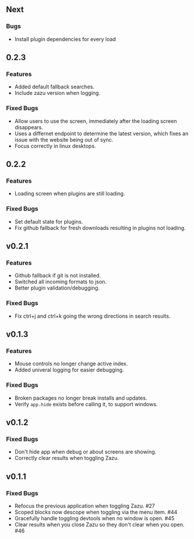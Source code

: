 ## Next

### Bugs

* Install plugin dependencies for every load

## 0.2.3

### Features

* Added default fallback searches.
* Include zazu version when logging.

### Fixed Bugs

* Allow users to use the screen, immediately after the loading screen
  disappears.
* Uses a differnet endpoint to determine the latest version, which fixes an
  issue with the website being out of sync.
* Focus correctly in linux desktops.

## 0.2.2

### Features

* Loading screen when plugins are still loading.

### Fixed Bugs

* Set default state for plugins.
* Fix github fallback for fresh downloads resulting in plugins not loading.

## v0.2.1

### Features

* Github fallback if git is not installed.
* Switched all incoming formats to json.
* Better plugin validation/debugging.

### Fixed Bugs

* Fix ctrl+j and ctrl+k going the wrong directions in search results.

## v0.1.3

### Features

* Mouse controls no longer change active index.
* Added univeral logging for easier debugging.

### Fixed Bugs

* Broken packages no longer break installs and updates.
* Verify `app.hide` exists before calling it, to support windows.

## v0.1.2

### Fixed Bugs

* Don't hide app when debug or about screens are showing.
* Correctly clear results when toggling Zazu.

## v0.1.1

### Fixed Bugs

* Refocus the previous application when toggling Zazu. #27
* Scoped blocks now descope when toggling via the menu item. #44
* Gracefully handle toggling devtools when no window is open. #45
* Clear results when you close Zazu so they don't clear when you open. #46
